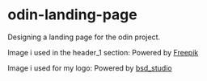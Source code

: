 # odin-landing-page
Designing a landing page for the odin project.

Image i used in the header_1 section:
     Powered by [Freepik](https://www.freepik.com/free-vector/hand-drawn-web-developers_12063795.htm#query=web%20developer&position=7&from_view=keyword&track=ais&uuid=8dde989e-e9d0-43ee-a5c9-c49296a24eb5)

Image i used for my logo:
Powered by [bsd_studio](https://www.vectorstock.com/royalty-free-vectors/vectors-by_bsd_studio) 